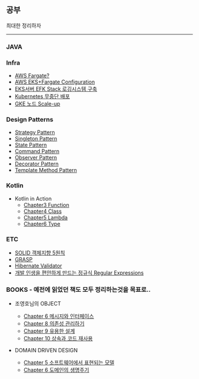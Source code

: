 공부
--
최대한 정리하자

---
### JAVA

### Infra

- [AWS Fargate?](https://github.com/3jin-p/study/tree/master/infra/aws/fargate)  
- [AWS EKS+Fargate Configuration](https://github.com/3jin-p/study/tree/master/infra/aws/eks)  
- [EKS서버 EFK Stack 로깅시스템 구축](https://github.com/3jin-p/study/tree/master/infra/aws/efkstack)
- [Kubernetes 무중단 배포](https://github.com/3jin-p/study/tree/master/infra/k8s/deploy)
- [GKE 노드 Scale-up](https://github.com/3jin-p/study/tree/master/infra/gcp/gke/scale-up)

### Design Patterns
- [Strategy Pattern](https://github.com/3jin-p/DesignPatterns/tree/master/src/strategy)
- [Singleton Pattern](https://github.com/3jin-p/DesignPatterns/tree/master/src/singleton)
- [State Pattern](https://github.com/3jin-p/DesignPatterns/tree/master/src/state)
- [Command Pattern](https://github.com/3jin-p/DesignPatterns/tree/master/src/command)
- [Observer Pattern](https://github.com/3jin-p/DesignPatterns/tree/master/src/observer)
- [Decorator Pattern](https://github.com/3jin-p/DesignPatterns/tree/master/src/decorator)
- [Template Method Pattern](https://github.com/3jin-p/DesignPatterns/tree/master/src/template)

### Kotlin
- Kotlin in Action
  - [Chapter3 Function](https://github.com/3jin-p/KotilinPractice/tree/master/src/main/kotlin/com/jin/wod/practice/kotlin_in_action/chapter_3)
  - [Chapter4 Class](https://github.com/3jin-p/KotilinPractice/tree/master/src/main/kotlin/com/jin/wod/practice/kotlin_in_action/chapter_4)
  - [Chapter5 Lambda](https://github.com/3jin-p/KotilinPractice/tree/master/src/main/kotlin/com/jin/wod/practice/kotlin_in_action/chapter_5)
  - [Chapter6 Type](https://github.com/3jin-p/KotilinPractice/tree/master/src/main/kotlin/com/jin/wod/practice/kotlin_in_action/chapter_6)
  
### ETC
- [SOLID 객체지향 5원칙](/oop/solid)
- [GRASP](/oop/grasp)
- [Hibernate Validator](java/validation)
- [개발 인생을 편안하게 만드는 정규식 Regular Expressions](/etc/regex)

### BOOKS - 예전에 읽었던 책도 모두 정리하는것을 목표로..
- 조영호님의 OBJECT
  - [Chapter 6 메시지와 인터페이스](/oop/object/chapter6)
  - [Chapter 8 의존성 관리하기](/oop/object/chapter8)
  - [Chapter 9 유용한 설계](/oop/object/chapter9)
  - [Chapter 10 상속과 코드 재사용](/oop/object/chapter10)

- DOMAIN DRIVEN DESIGN
  - [Chapter 5 소프트웨어에서 표현되는 모델](/ddd/chapter5)
  - [Chapter 6 도메인의 생명주기](/ddd/chapter6)